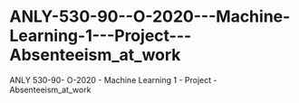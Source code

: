 # ANLY-530-90--O-2020---Machine-Learning-1---Project---Absenteeism_at_work
ANLY 530-90- O-2020 - Machine Learning 1 - Project - Absenteeism_at_work
